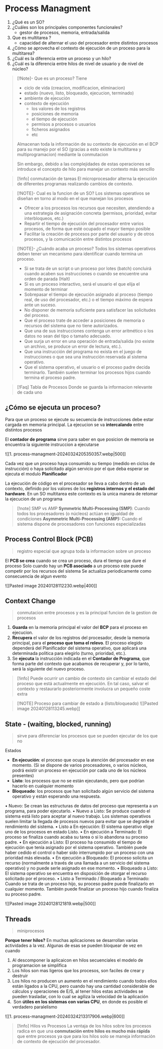# Process Managment

1. ¿Qué es un SO?
2. ¿Cuáles son los principales componentes funcionales?
	- gestor de procesos, memoria, entrada/salida
3. Que es multitarea ?
	- capacidad de alternar el uso del procesador entre distintos procesos
1. ¿Cómo se aprovecha el contexto de ejecución de un proceso para la multitarea?
2. ¿Cuál es la diferencia entre un proceso y un hilo?
3. ¿Cuál es la diferencia entre hilos de nivel de usuario y de nivel de núcleo?


> [!Note]- Que es un proceso?
> Tiene
> - ciclo de vida (creacion, modificacion, eliminacion)
> - estado (nuevo, listo, bloqueado, ejecucion, terminado)
> - ambiente de ejecución 
> - contexto de ejecución 
> 	- los valores de los registros
> 	- posiciones de memoria
> 	- el tiempo de ejecución
> 	- permisos a procesos o usuarios
> 	- ficheros asignados
> 	- etc
> 
> Almacenan toda la información de su contexto de ejecución en el BCP para su manejo por el SO (gracias a esto existe la multitarea y multiprogramacion)
> mediante la conmutacion 
> 
> Sin embargo, debido a las complejidades de estas operaciones se introduce el concepto de hilo para manejar un contexto más sencillo

> [!info] conmutación de tareas
>  El microprocesador alterna la ejecución de diferentes programas realizando cambios de contexto.
>  

> [!NOTE]- Cual es la funcion de un SO?
> Los sistemas operativos se diseñan en torno al modo en el que manejan los procesos
> - Ofrecer a los procesos los recursos que necesiten, atendiendo a una estrategia de asignación concreta (permisos, prioridad, evitar interbloqueos, etc.)
> - Repartir el tiempo de ejecución del procesador entre varios procesos, de forma que esté ocupado el mayor tiempo posible
> - Facilitar la creación de procesos por parte del usuario y de otros procesos, y la comunicación entre distintos procesos

> [!NOTE]- ¿Cuándo acaba un proceso?
>  Todos los sistemas operativos deben tener un mecanismo para identificar cuando termina un proceso.
> 
> - Si se trata de un script o un proceso por lotes (batch) concluirá cuando acaben sus instrucciones o cuando se encuentre una orden de parada (Halt)
> - Si es un proceso interactivo, será el usuario el que elija el momento de terminar
> - Sobrepasar el tiempo de ejecución asignado al proceso (tiempo real, de uso del procesador, etc.) o el tiempo máximo de espera ante un suceso. 
> - No disponer de memoria suficiente para satisfacer las solicitudes del proceso. 
> - Que el proceso trate de acceder a posiciones de memoria o recursos del sistema que no tiene autorizados. 
> - Que una de sus instrucciones contenga un error aritmético o los datos no sean del tipo o tamaño adecuado. 
> - Que surja un error en una operación de entrada/salida (no existe un archivo, se produce un error de lectura, etc.). 
> - Que una instrucción del programa no exista en el juego de instrucciones o que sea una instrucción reservada al sistema operativo. 
> - Que el sistema operativo, el usuario o el proceso padre decida terminarlo. También suelen terminar los procesos hijos cuando termina el proceso padre. 



> [!Faq] Tabla de Procesos
> Donde se guarda la informacion relevante de cada uno


## ¿Cómo se ejecuta un proceso?

Para que un proceso se ejecute su secuencia de instrucciones debe estar cargada en memoria principal. 
La ejecucion se va **intercalando** entre distintos procesos


El **contador de programa** sirve para saber en que posicion de memoria se encuentra la siguiente instruccion a ejecutarse

![[1. process-managment-20240324205350357.webp|500]]


Cada vez que un proceso haya consumido su tiempo (medido en ciclos de instrucción) o haya solicitado algún servicio por el que deba esperar se ejecuta el modulo **Planificador**

La ejecución de código en el procesador se lleva a cabo dentro de un contexto, definido por los valores de los **registros internos y el estado del hardware**. En un SO multitarea este contexto es la unica manera de retomar la ejecucion de un programa


> [!note] SMP vs AMP
> **Symmetric Multi-Processing (SMP)**: Cuando todos los procesadores (o núcleos) actúan en igualdad de condiciones
> **Asymmetric Multi-Processing (AMP):** Cuando el sistema dispone de procesadores con funciones especializadas

## Process Control Block (PCB)

> registro especial que agrupa toda la informacion sobre un proceso

El **PCB se crea** cuando se crea un proceso, dura el tiempo que dure el proceso
Solo cuando hay un **PCB asociado** a un proceso este puede competir por los recursos del sistema
Se actualiza periodicamente como consecuencia de algun evento


![[Pasted image 20240128112230.webp|400]]


## Context Change

> conmutacion entre procesos y es la principal funcion de la gestion de procesos

1. **Guarda** en la memoria principal el valor del **BCP** para el proceso en ejecucion.
2. **Recupera** el valor de los registros del procesador, desde la memoria principal, para el **proceso que toma el relevo**. 
	El proceso elegido dependerá del Planificador del sistema operativo, que aplicará una determinada política para elegirlo (turno, prioridad, etc.).
3. Se **ejecuta** la instrucción indicada en el **Contador de Programa**, que forma parte del contexto que acabamos de recuperar y, por lo tanto, será la siguiente del nuevo proceso.

> [!info] Puede ocurrir un cambio de contexto sin cambiar el estado del proceso que está actualmente en ejecución.
> En tal caso, salvar el contexto y restaurarlo posteriormente involucra un pequeño coste extra

> [!NOTE] Proceso para cambiar de estado a (listo/bloqueado)
> ![[Pasted image 20240128113245.webp]]
> 

## State - (waiting, blocked, running)

> sirve para diferenciar los procesos que se pueden ejecutar de los que no

Estados
- **En ejecución**:  el proceso que ocupa la atención del procesador en ese momento. (Si se dispone de varios procesadores, o varios núcleos, podrá existir un proceso en ejecución por cada uno de los núcleos presentes)
- **Listo**: los procesos que no se están ejecutando, pero que podrían hacerlo en cualquier momento
- **Bloqueado**: los procesos que han solicitado algún servicio del sistema operativo y están esperando una respuesta.

• Nuevo: Se crean las estructuras de datos del proceso que representa a un programa, para poder ejecutarlo.
• Nuevo a Listo: Se produce cuando el sistema está listo para aceptar al nuevo trabajo. Los sistemas operativos suelen limitar la llegada de procesos nuevos para evitar que se degrade el rendimiento del sistema.
• Listo a En ejecución: El sistema operativo elige uno de los procesos en estado Listo.
• En ejecución a Terminado: El proceso se finaliza cuando acaba su tarea o si lo abandona su proceso padre.
• En ejecución a Listo: El proceso ha consumido el tiempo de ejecución que tenía asignado por el sistema operativo. También puede haber cedido el control o haber sido interrumpido por un proceso con una prioridad más elevada.
• En ejecución a Bloqueado: El proceso solicita un recurso (normalmente a través de una llamada a un servicio del sistema operativo) y no puede serle asignado en ese momento.
• Bloqueado a Listo: El sistema operativo se encuentra en disposición de otorgar el recurso solicitado por el proceso.
• Listo a Terminado / Bloqueado a Terminado: Cuando se trata de un proceso hijo, su proceso padre puede finalizarlo en cualquier momento. También puede finalizar un proceso hijo cuando finaliza su proceso padre.


![[Pasted image 20240128121819.webp|500]]



## Threads

> miniprocesos

**Porque tener hilos?**
En muchas aplicaciones se desarrollan varias actividades a la vez. Algunas de esas se pueden bloquear de vez en cuando
1. Al descomponer la aplicaicon en hilos secuenciales el modelo de programacion se simplifica
2. Los hilos son mas ligeros que los procesos, son faciles de crear y destruir 
3. Los hilos no producen un aumento en el rendimiento cuando todos ellos están ligados a la CPU, pero cuando hay una cantidad considerable de cálculos y operaciones de E/S, al tener hilos estas actividades se pueden trasladar, con lo cual se agiliza la velocidad de la aplicación
4.  Son **útiles en los sistemas con varias CPU**, en donde es posible el verdadero paralelismo


![[1. process-managment-20240324213317906.webp|600]]


> [!info] Hilos vs Procesos 
> La ventaja de los hilos sobre los procesos radica en que una **conmutación entre hilos es mucho más rápida** que entre procesos ya que para los hilos solo se maneja información de contexto de ejecución del procesador.






